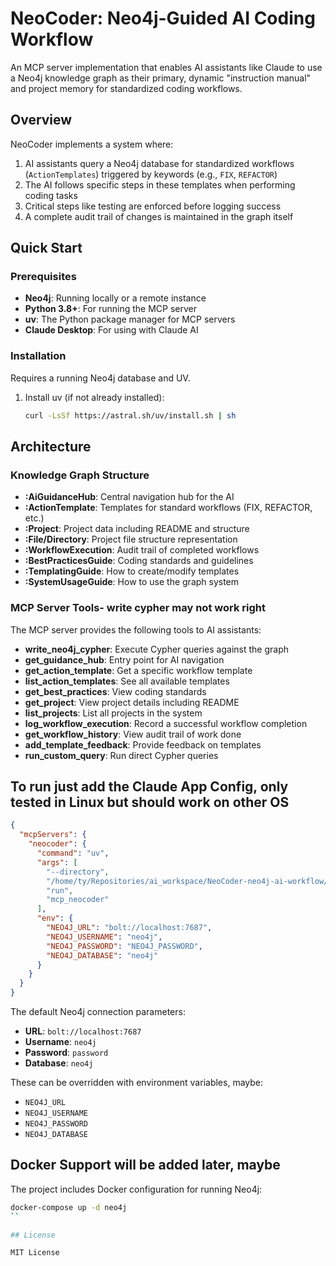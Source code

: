 # NeoCoder: Neo4j-Guided AI Coding Workflow

An MCP server implementation that enables AI assistants like Claude to use a Neo4j knowledge graph as their primary, dynamic "instruction manual" and project memory for standardized coding workflows.

## Overview

NeoCoder implements a system where:

1. AI assistants query a Neo4j database for standardized workflows (`ActionTemplates`) triggered by keywords (e.g., `FIX`, `REFACTOR`)
2. The AI follows specific steps in these templates when performing coding tasks
3. Critical steps like testing are enforced before logging success
4. A complete audit trail of changes is maintained in the graph itself

## Quick Start

### Prerequisites

- **Neo4j**: Running locally or a remote instance
- **Python 3.8+**: For running the MCP server
- **uv**: The Python package manager for MCP servers
- **Claude Desktop**: For using with Claude AI

### Installation

Requires a running Neo4j database and UV.

1. Install uv (if not already installed):

   ```bash
   curl -LsSf https://astral.sh/uv/install.sh | sh
   ```

## Architecture

### Knowledge Graph Structure

- **:AiGuidanceHub**: Central navigation hub for the AI
- **:ActionTemplate**: Templates for standard workflows (FIX, REFACTOR, etc.)
- **:Project**: Project data including README and structure
- **:File/Directory**: Project file structure representation
- **:WorkflowExecution**: Audit trail of completed workflows
- **:BestPracticesGuide**: Coding standards and guidelines
- **:TemplatingGuide**: How to create/modify templates
- **:SystemUsageGuide**: How to use the graph system

### MCP Server Tools- write cypher may not work right

The MCP server provides the following tools to AI assistants:

- **write_neo4j_cypher**: Execute Cypher queries against the graph
- **get_guidance_hub**: Entry point for AI navigation
- **get_action_template**: Get a specific workflow template
- **list_action_templates**: See all available templates
- **get_best_practices**: View coding standards
- **get_project**: View project details including README
- **list_projects**: List all projects in the system
- **log_workflow_execution**: Record a successful workflow completion
- **get_workflow_history**: View audit trail of work done
- **add_template_feedback**: Provide feedback on templates
- **run_custom_query**: Run direct Cypher queries

## To run just add the Claude App Config, only tested in Linux but should work on other OS

```json
{
  "mcpServers": {
    "neocoder": {
      "command": "uv",
      "args": [
        "--directory",
        "/home/ty/Repositories/ai_workspace/NeoCoder-neo4j-ai-workflow/src/mcp_neocoder",
        "run",
        "mcp_neocoder"
      ],
      "env": {
        "NEO4J_URL": "bolt://localhost:7687",
        "NEO4J_USERNAME": "neo4j",
        "NEO4J_PASSWORD": "NEO4J_PASSWORD",
        "NEO4J_DATABASE": "neo4j"
      }    
    }    
  }
}
```

The default Neo4j connection parameters:

- **URL**: `bolt://localhost:7687`
- **Username**: `neo4j`
- **Password**: `password`
- **Database**: `neo4j`

These can be overridden with environment variables, maybe:

- `NEO4J_URL`
- `NEO4J_USERNAME`
- `NEO4J_PASSWORD`
- `NEO4J_DATABASE`

## Docker Support will be added later, maybe

The project includes Docker configuration for running Neo4j:

```bash
docker-compose up -d neo4j
``

## License

MIT License
